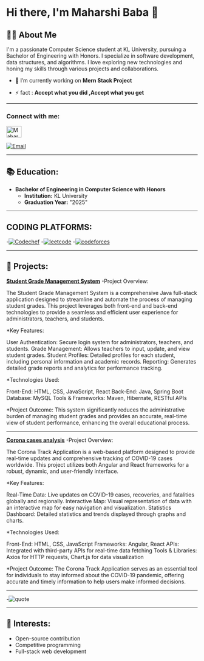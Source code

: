 
# Hi there, I'm Maharshi Baba 👋


## 👨‍🎓 About Me

I'm a passionate Computer Science student at KL University, pursuing a Bachelor of Engineering with Honors. I specialize in software development, data structures, and algorithms. I love exploring new technologies and honing my skills through various projects and collaborations.



- 🔭 I’m currently working on **Mern Stack Project**

- ⚡ fact : **Accept what you did ,Accept what you get**
*************************************************************************************************************************************************************

<h3 align="left">Connect with me:</h3>
<p align="left">
<a href="https://www.linkedin.com/in/addanki-maharshi-baba-747754226/" target="blank"><img align="center" src="https://raw.githubusercontent.com/rahuldkjain/github-profile-readme-generator/master/src/images/icons/Social/linked-in-alt.svg" alt="Maharshi baba" height="30" width="40" /></a>
</p>

[![Email](https://img.shields.io/badge/-Email-D14836?style=flat&logo=gmail&logoColor=white)](babamaharshi2@gmail.com)

*******************************************************************************************************************************************************************

## 📚 Education:
- **Bachelor of Engineering in Computer Science with Honors**
  - **Institution:** KL University
  - **Graduation Year:** "2025"
 
 ************************************************************************************************************************************************************
    
## CODING PLATFORMS:
-[![Codechef](https://image.pngaaa.com/788/4464788-middle.png)](https://www.codechef.com/users/klu_2100032303)
-[![leetcode](https://res.cloudinary.com/apideck/image/upload/w_196,f_auto/v1660571091/marketplaces/ckgbapf48v2r20b99pe4pio5o/listings/leetcode_fyzvpo.png)](https://leetcode.com/u/2100032303/)
-[![codeforces](https://encrypted-tbn0.gstatic.com/images?q=tbn:ANd9GcQ69Ryw05X2VZZV8ktYQwsPBC6fkcOmaLIINkgVDYBY4-FhuKpHtmlZFkdo-KR9zHURxVU&usqp=CAU)](https://codeforces.com/profile/MAHARSHI_A)

***************************************************************************************************************************************************************

## 🌟 Projects:

**[Student Grade Management System](#)**
  -Project Overview:

The Student Grade Management System is a comprehensive Java full-stack application designed to streamline and automate the process of managing student grades. This project leverages both front-end and back-end technologies to provide a seamless and efficient user experience for administrators, teachers, and students.

*Key Features:

User Authentication: Secure login system for administrators, teachers, and students.
Grade Management: Allows teachers to input, update, and view student grades.
Student Profiles: Detailed profiles for each student, including personal information and academic records.
Reporting: Generates detailed grade reports and analytics for performance tracking.

*Technologies Used:

Front-End: HTML, CSS, JavaScript, React
Back-End: Java, Spring Boot
Database: MySQL
Tools & Frameworks: Maven, Hibernate, RESTful APIs


*Project Outcome:
This system significantly reduces the administrative burden of managing student grades and provides an accurate, real-time view of student performance, enhancing the overall educational process.

----------------------------------------------------------------------------------------------------------------------------------------------------------------

**[Corona cases analysis](#)**
 -Project Overview:

The Corona Track Application is a web-based platform designed to provide real-time updates and comprehensive tracking of COVID-19 cases worldwide. This project utilizes both Angular and React frameworks for a robust, dynamic, and user-friendly interface.

*Key Features:

Real-Time Data: Live updates on COVID-19 cases, recoveries, and fatalities globally and regionally.
Interactive Map: Visual representation of data with an interactive map for easy navigation and visualization.
Statistics Dashboard: Detailed statistics and trends displayed through graphs and charts.

*Technologies Used:

Front-End: HTML, CSS, JavaScript
Frameworks: Angular, React
APIs: Integrated with third-party APIs for real-time data fetching
Tools & Libraries: Axios for HTTP requests, Chart.js for data visualization


*Project Outcome:
The Corona Track Application serves as an essential tool for individuals to stay informed about the COVID-19 pandemic, 
offering accurate and timely information to help users make informed decisions.

*******************************************************************************************************************************************************

-![quote](https://encrypted-tbn0.gstatic.com/images?q=tbn:ANd9GcSnz7O4G9J3RV02e7thQefCkyb6PTxilJ2FdwgqhIysZA&s)

*********************************************************************************************************************************************************

## 📝 Interests:
- Open-source contribution
- Competitive programming
- Full-stack web development


